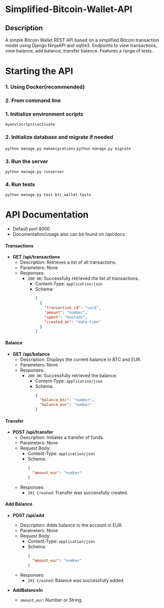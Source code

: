 # Simplified-Bitcoin-Wallet-API
## Description

A simple Bitcoin Wallet REST API based on a simplified Bitcoin transaction model using Django NinjaAPI and sqlite3.
Endpoints to view transactions, view balance, add balance, transfer balance.
Features a range of tests.

# Starting the API
### 1. Using Docker(recommended)

### 2. From command line 
### 1. Initialize environment scripts
`myenv\Scripts\activate`
### 2. Initialize database and migrate if needed
`python manage.py makemigrations`
`python manage.py migrate`
### 3. Run the server
`python manage.py runserver`
### 4. Run tests 
`python manage.py test btc_wallet.tests`


# API Documentation

- Default port 8000
- Documentation/usage also can be found on /api/docs
  
#### Transactions

- **GET /api/transactions**
  - Description: Retrieves a list of all transactions.
  - Parameters: None
  - Responses:
    - `200 OK`: Successfully retrieved the list of transactions.
      - Content-Type: `application/json`
      - Schema:
        ```json
        [
          {
            "transaction_id": "uuid",
            "amount": "number",
            "spent": "boolean",
            "created_at": "date-time"
          }
        ]
        ```

#### Balance

- **GET /api/balance**
  - Description: Displays the current balance in BTC and EUR.
  - Parameters: None
  - Responses:
    - `200 OK`: Successfully retrieved the balance.
      - Content-Type: `application/json`
      - Schema:
        ```json
        {
          "balance_btc": "number",
          "balance_eur": "number"
        }
        ```

#### Transfer

- **POST /api/transfer**
  - Description: Initiates a transfer of funds.
  - Parameters: None
  - Request Body:
    - Content-Type: `application/json`
    - Schema:
      ```json
      {
        "amount_eur": "number"
      }
      ```
  - Responses:
    - `201 Created`: Transfer was successfully created.

#### Add Balance

- **POST /api/add**
  - Description: Adds balance to the account in EUR.
  - Parameters: None
  - Request Body:
    - Content-Type: `application/json`
    - Schema:
      ```json
      {
        "amount_eur": "number"
      }
      ```
  - Responses:
    - `201 Created`: Balance was successfully added.


- **AddBalanceIn**
  - `amount_eur`: Number or String

